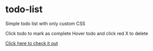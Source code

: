 # todo-list
Simple todo list with only custom CSS

Click todo to mark as complete
Hover todo and click red X to delete

[Click here to check it out](https://todo-list-8511.herokuapp.com/)
